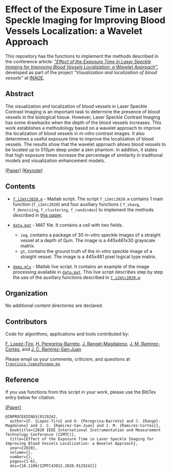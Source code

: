 # Effect of the Exposure Time in Laser Speckle Imaging for Improving Blood Vessels Localization: a Wavelet Approach 

This repository has the functions to implement the methods described in the conference article: 
[*"Effect of the Exposure Time in Laser Speckle Imaging for Improving Blood Vessels Localization: a Wavelet Approach"*](https://ieeexplore.ieee.org/abstract/document/9129242), developed as part of the project *"Visualization and localization of blood vessels"* at [INAOE](https://www.inaoep.mx). 

## Abstract

The visualization and localization of blood vessels in Laser Speckle Contrast Imaging is an important task to determine the presence of blood vessels in the biological tissue. However, Laser Speckle Contrast Imaging has some drawbacks when the depth of the blood vessels increases. This work establishes a methodology based on a wavelet approach to improve the localization of blood vessels in *in-vitro* contrast images. It also determines a useful exposure time to improve the localization of blood vessels. The results show that the wavelet approach allows blood vessels to be located up to 510µm deep under a skin phantom. In addition, it states that high exposure times increase the percentage of similarity in traditional models and visualization enhancement models.

[[Paper]](https://ieeexplore.ieee.org/document/9129242)
[[Keynote]](https://www.researchgate.net/publication/341626117_Effect_of_the_Exposure_Time_in_Laser_Speckle_Imaging_for_Improving_Blood_Vessels_Localization_a_Wavelet_Approach)


## Contents

* [`f_i2mtc2020.m`](https://github.com/friscolt/i2mtc-2020/blob/master/f_i2mtc2020.m) -  Matlab script. The script  `f_i2mtc2020.m` contains 1 main function (`f_i2mtc2020`) and four auxiliary functions ( `f_skavg`, `f_denoising`, `f_clustering`, `f_randindex`) to implement the methods described in [this paper](https://ieeexplore.ieee.org/document/9129242). 

* [`data.mat`](https://github.com/friscolt/i2mtc-2020/blob/master/data.mat) - MAT file. It contains a cell with two fields. 
  *  `img`, contains a package of 30 *in-vitro* speckle images of a straight vessel at a depth of 0µm. The image is a 445x461x30 grayscale matrix.
  *  `gt`, contains the ground truth of the *in-vitro* speckle image of a straight vessel. The image is a 445x461 pixel logical type matrix. 

* [`demo.mlx`](https://github.com/friscolt/i2mtc-2020/blob/master/main.mlx) - Matlab live script. It contains an example of the image processing available in [`data.mat`](https://github.com/friscolt/i2mtc-2020/blob/master/data.mat). This live script describes step by step the use of the auxiliary functions described in [`f_i2mtc2020.m`](https://github.com/friscolt/i2mtc-2020/blob/master/f_i2mtc2020.m) 

## Organization

No additional content directories are declared. 


## Contributors

Code for algorithms, applications and tools contributed by:

[F. Lopez-Tiro](https://scholar.google.es/citations?user=IlG06bYAAAAJ&hl=es), [H. Peregrina-Barreto](https://scholar.google.es/citations?user=Wh2blp0AAAAJ&hl=es), [J. Rangel-Magdaleno](https://scholar.google.es/citations?user=aBNkfEsAAAAJ&hl=es), [J. M. Ramirez-Cortes](https://scholar.google.es/citations?user=QzevLU0AAAAJ&hl=es), and [J. C. Ramirez-San-Juan](https://scholar.google.es/citations?user=xN03bqgAAAAJ&hl=es)


Please email us your comments, criticism, and questions at [`francisco.lopez@inaoe.mx`](mailto:francisco.lopez@inaoe.com?subject=[GitHub]%20i2mtc2020%20repository)


## Reference

If you use functions from this script in your work, please use the BibTex entry below for citation.

[[Paper]](https://ieeexplore.ieee.org/abstract/document/9129242)

```
@INPROCEEDINGS{9129242,
  author={F. {Lopez-Tiro} and H. {Peregrina-Barreto} and J. {Rangel-Magdaleno} and J. C. {Ramirez-San-Juan} and J. M. {Ramirez-Cortes}},
  booktitle={2020 IEEE International Instrumentation and Measurement Technology Conference (I2MTC)}, 
  title={Effect of the Exposure Time in Laser Speckle Imaging for Improving Blood Vessels Localization: a Wavelet Approach}, 
  year={2020},
  volume={},
  number={},
  pages={1-6},
  doi={10.1109/I2MTC43012.2020.9129242}}
```
